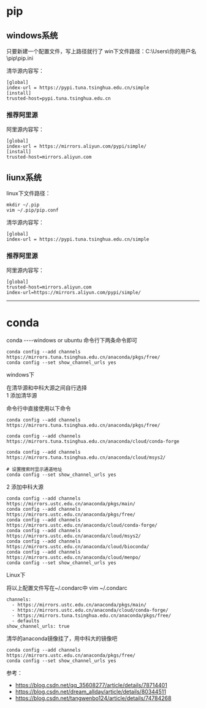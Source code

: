 
# pip

## windows系统
只要新建一个配置文件，写上路径就行了
win下文件路径：C:\Users\你的用户名\pip\pip.ini  

清华源内容写： 
```
[global]  
index-url = https://pypi.tuna.tsinghua.edu.cn/simple  
[install]  
trusted-host=pypi.tuna.tsinghua.edu.cn   
```
### 推荐阿里源
阿里源内容写：   
```
[global]  
index-url = https://mirrors.aliyun.com/pypi/simple/   
[install]  
trusted-host=mirrors.aliyun.com
```

## liunx系统
linux下文件路径：
```
mkdir ~/.pip  
vim ~/.pip/pip.conf
```

清华源内容写：
```
[global]  
index-url = https://pypi.tuna.tsinghua.edu.cn/simple  
 ```
### 推荐阿里源
阿里源内容写：
```
[global]    
trusted-host=mirrors.aliyun.com  
index-url=https://mirrors.aliyun.com/pypi/simple/  
```
---
# conda  
conda  ----windows or ubuntu
命令行下两条命令即可  
```
conda config --add channels https://mirrors.tuna.tsinghua.edu.cn/anaconda/pkgs/free/ 
conda config --set show_channel_urls yes
```



windows下  

在清华源和中科大源之间自行选择  
1 添加清华源  

命令行中直接使用以下命令  
```
conda config --add channels https://mirrors.tuna.tsinghua.edu.cn/anaconda/pkgs/free/

conda config --add channels https://mirrors.tuna.tsinghua.edu.cn/anaconda/cloud/conda-forge     

conda config --add channels https://mirrors.tuna.tsinghua.edu.cn/anaconda/cloud/msys2/

# 设置搜索时显示通道地址
conda config --set show_channel_urls yes
```


2 添加中科大源
```
conda config --add channels https://mirrors.ustc.edu.cn/anaconda/pkgs/main/  
conda config --add channels https://mirrors.ustc.edu.cn/anaconda/pkgs/free/  
conda config --add channels https://mirrors.ustc.edu.cn/anaconda/cloud/conda-forge/  
conda config --add channels https://mirrors.ustc.edu.cn/anaconda/cloud/msys2/  
conda config --add channels https://mirrors.ustc.edu.cn/anaconda/cloud/bioconda/  
conda config --add channels https://mirrors.ustc.edu.cn/anaconda/cloud/menpo/
conda config --set show_channel_urls yes
```

Linux下

将以上配置文件写在~/.condarc中
vim ~/.condarc
```
channels:
  - https://mirrors.ustc.edu.cn/anaconda/pkgs/main/
  - https://mirrors.ustc.edu.cn/anaconda/cloud/conda-forge/
  - https://mirrors.tuna.tsinghua.edu.cn/anaconda/pkgs/free/
  - defaults
show_channel_urls: true
```



清华的anaconda镜像挂了，用中科大的镜像吧  
```
conda config --add channels https://mirrors.ustc.edu.cn/anaconda/pkgs/free/  
conda config --set show_channel_urls yes 
```


参考：
* https://blog.csdn.net/qq_35608277/article/details/78714401
* https://blog.csdn.net/dream_allday/article/details/80344511
* https://blog.csdn.net/tangwenbo124/article/details/74784268

